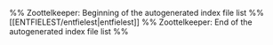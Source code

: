 %% Zoottelkeeper: Beginning of the autogenerated index file list %%
[[ENTFIELEST/entfielest|entfielest]]
%% Zoottelkeeper: End of the autogenerated index file list %%
